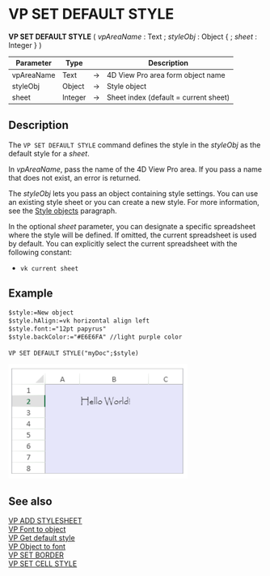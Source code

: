 # VP SET DEFAULT STYLE


**VP SET DEFAULT STYLE** ( *vpAreaName* : Text ; *styleObj* : Object { ; *sheet* : Integer } ) 



|Parameter|Type||Description|
|---|---|---|---|
|vpAreaName |Text|->|4D View Pro area form object name|
|styleObj |Object|->|Style object|
|sheet|Integer|->|Sheet index (default = current sheet)|

## Description

The `VP SET DEFAULT STYLE` command defines the style in the *styleObj* as the default style for a *sheet*.

In *vpAreaName*, pass the name of the 4D View Pro area. If you pass a name that does not exist, an error is returned.

The *styleObj* lets you pass an object containing style settings. You can use an existing style sheet or you can create a new style. For more information, see the [Style objects](../configuring.md#style-objects) paragraph.

In the optional *sheet* parameter, you can designate a specific spreadsheet where the style will be defined. If omitted, the current spreadsheet is used by default. You can explicitly select the current spreadsheet with the following constant:

* `vk current sheet`

## Example

```4d
$style:=New object
$style.hAlign:=vk horizontal align left
$style.font:="12pt papyrus"
$style.backColor:="#E6E6FA" //light purple color
 
VP SET DEFAULT STYLE("myDoc";$style)
```

![](../images/cmd_vpSetDefaultStyle.PNG)

## See also

[VP ADD STYLESHEET](VP%20ADD%20STYLESHEET.md)<br/>
[VP Font to object](VP%20Font%20to%20object.md)<br/>
[VP Get default style](VP%20Get%20default%20style.md)<br/>
[VP Object to font](VP%20Object%20to%20font.md)<br/>
[VP SET BORDER](VP%20SET%20BORDER.md)<br/>
[VP SET CELL STYLE](VP%20SET%20CELL%20STYLE.md)
